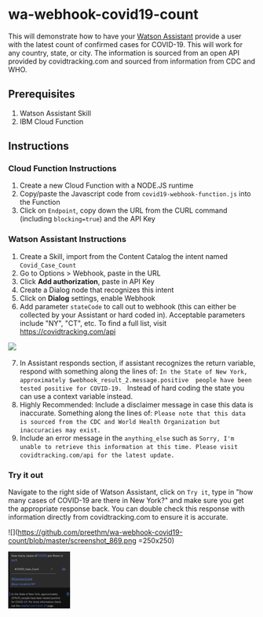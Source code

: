 # wa-webhook-covid19-count

This will demonstrate how to have your [Watson Assistant](https://www.ibm.com/cloud/watson-assistant/) provide a user with the latest count of confirmed cases for COVID-19. This will work for any country, state, or city. The information is sourced from an open API provided by covidtracking.com and sourced from information from CDC and WHO.

## Prerequisites
1. Watson Assistant Skill
2. IBM Cloud Function

## Instructions

### Cloud Function Instructions
1. Create a new Cloud Function with a NODE.JS runtime
2. Copy/paste the Javascript code from `covid19-webhook-function.js` into the Function
3. Click on `Endpoint`,  copy down the URL from the CURL command (including `blocking=true`) and the API Key

### Watson Assistant Instructions
1. Create a Skill, import from the Content Catalog the intent named `Covid_Case_Count`
2. Go to Options > Webhook, paste in the URL
3. Click **Add authorization**, paste in API Key
4. Create a Dialog node that recognizes this intent
5. Click on **Dialog** settings, enable Webhook
6. Add parameter `stateCode` to call out to webhook (this can either be collected by your Assistant or hard coded in). Acceptable parameters include "NY", "CT", etc. To find a full list, visit https://covidtracking.com/api

![](https://github.com/preethm/wa-webhook-covid19-count/blob/master/screenshot_546.png)

7. In Assistant responds section, if assistant recognizes the return variable, respond with something along the lines of: `In the State of New York, approximately $webhook_result_2.message.positive  people have been tested positive for COVID-19. ` Instead of hard coding the state you can use a context variable instead.
8. Highly Recommended: Include a disclaimer message in case this data is inaccurate. Something along the lines of: `Please note that this data is sourced from the CDC and World Health Organization but inaccuracies may exist.`
8. Include an error message in the `anything_else` such as `Sorry, I'm unable to retrieve this information at this time. Please visit covidtracking.com/api for the latest update.`

### Try it out
Navigate to the right side of Watson Assistant, click on `Try it`, type in "how many cases of COVID-19 are there in New York?" and make sure you get the appropriate response back. You can double check this response with information directly from covidtracking.com to ensure it is accurate.

![](https://github.com/preethm/wa-webhook-covid19-count/blob/master/screenshot_869.png =250x250)

<a href="url"><img src="https://github.com/preethm/wa-webhook-covid19-count/blob/master/screenshot_869.png" align="left" height="25%" width="25%" ></a>


